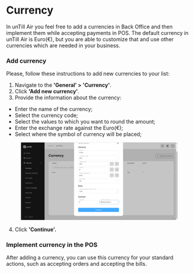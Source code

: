 # Currency

In unTill Air you feel free to add a currencies in Back Office and then implement them while accepting payments in POS. The default currency in unTill Air is Euro(€), but you are able to customize that and use other currencies which are needed in your business.&#x20;

### Add currency

Please, follow these instructions to add new currencies to your list:

1. Navigate to the **'General' > 'Currency'**.
2. Click **'Add new currency'**.
3. Provide the information about the currency:

* Enter the name of the currency;
* Select the currency code;
* Select the values to which you want to round the amount;
* Enter the exchange rate against the Euro(€);
* Select where the symbol of currency will be placed;

<figure><img src="../../../.gitbook/assets/currency2.jpg" alt=""><figcaption></figcaption></figure>

4. Click **'Continue'.**

### Implement currency in the POS

After adding a currency, you can use this currency for your standard actions, such as accepting orders and accepting the bills.&#x20;

